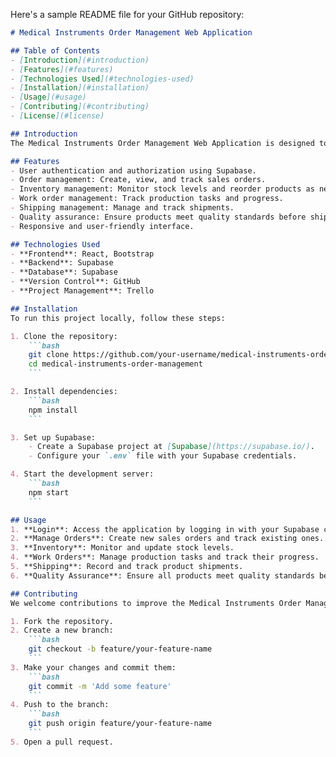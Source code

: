 Here's a sample README file for your GitHub repository:

```markdown
# Medical Instruments Order Management Web Application

## Table of Contents
- [Introduction](#introduction)
- [Features](#features)
- [Technologies Used](#technologies-used)
- [Installation](#installation)
- [Usage](#usage)
- [Contributing](#contributing)
- [License](#license)

## Introduction
The Medical Instruments Order Management Web Application is designed to streamline the process of managing orders, inventory, and quality assurance in the medical instruments industry. This application provides a comprehensive solution to enhance operational efficiency and improve patient care by ensuring accurate and timely order processing.

## Features
- User authentication and authorization using Supabase.
- Order management: Create, view, and track sales orders.
- Inventory management: Monitor stock levels and reorder products as needed.
- Work order management: Track production tasks and progress.
- Shipping management: Manage and track shipments.
- Quality assurance: Ensure products meet quality standards before shipping.
- Responsive and user-friendly interface.

## Technologies Used
- **Frontend**: React, Bootstrap
- **Backend**: Supabase
- **Database**: Supabase
- **Version Control**: GitHub
- **Project Management**: Trello

## Installation
To run this project locally, follow these steps:

1. Clone the repository:
    ```bash
    git clone https://github.com/your-username/medical-instruments-order-management.git
    cd medical-instruments-order-management
    ```

2. Install dependencies:
    ```bash
    npm install
    ```

3. Set up Supabase:
    - Create a Supabase project at [Supabase](https://supabase.io/).
    - Configure your `.env` file with your Supabase credentials.

4. Start the development server:
    ```bash
    npm start
    ```

## Usage
1. **Login**: Access the application by logging in with your Supabase credentials.
2. **Manage Orders**: Create new sales orders and track existing ones.
3. **Inventory**: Monitor and update stock levels.
4. **Work Orders**: Manage production tasks and track their progress.
5. **Shipping**: Record and track product shipments.
6. **Quality Assurance**: Ensure all products meet quality standards before shipping.

## Contributing
We welcome contributions to improve the Medical Instruments Order Management Web Application. To contribute:

1. Fork the repository.
2. Create a new branch:
    ```bash
    git checkout -b feature/your-feature-name
    ```
3. Make your changes and commit them:
    ```bash
    git commit -m 'Add some feature'
    ```
4. Push to the branch:
    ```bash
    git push origin feature/your-feature-name
    ```
5. Open a pull request.
